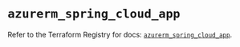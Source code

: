 # `azurerm_spring_cloud_app`

Refer to the Terraform Registry for docs: [`azurerm_spring_cloud_app`](https://registry.terraform.io/providers/hashicorp/azurerm/3.97.1/docs/resources/spring_cloud_app).
